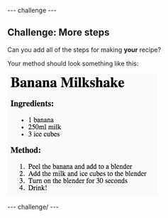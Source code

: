 \--- challenge \---

## Challenge: More steps

Can you add all of the steps for making **your** recipe?

Your method should look something like this:

![لقطة الشاشة](images/recipe-more-method.png)

\--- challenge/ \---
